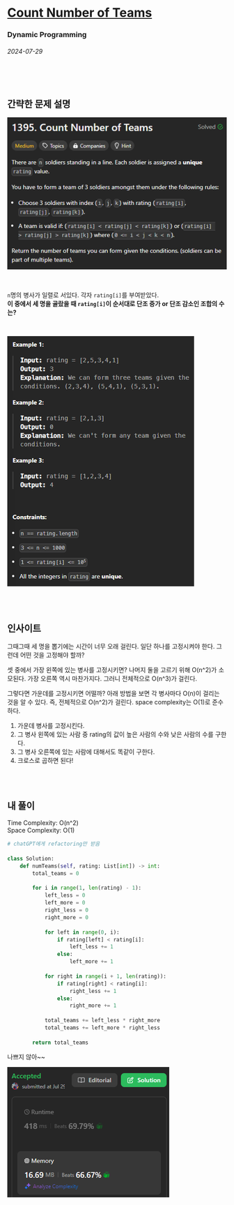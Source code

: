 # [Count Number of Teams](https://leetcode.com/problems/count-number-of-teams/description/?envType=daily-question&envId=2024-07-29)
### Dynamic Programming
###### 2024-07-29

<br>
<br>

## 간략한 문제 설명

![problem.png](img/problem.png)

<br>

`n`명의 병사가 일렬로 서있다. 각자 `rating[i]`를 부여받았다.  
**이 중에서 세 명을 골랐을 때 `rating[i]`이 순서대로 단조 증가 or 단조 감소인 조합의 수는?**

<br>

![example.png](img/example.png)

<br>
<br>

## 인사이트
그때그때 세 명을 뽑기에는 시간이 너무 오래 걸린다. 일단 하나를 고정시켜야 한다. 그런데 어떤 것을 고정해야 할까?

셋 중에서 가장 왼쪽에 있는 병사를 고정시키면? 나머지 둘을 고르기 위해 O(n^2)가 소모된다.
가장 오른쪽 역시 마찬가지다. 그러니 전체적으로 O(n^3)가 걸린다.

그렇다면 가운데를 고정시키면 어떨까? 아래 방법을 보면 각 병사마다 O(n)이 걸리는 것을 알 수 있다. 즉, 전체적으로 O(n^2)가 걸린다. space complexity는 O(1)로 준수하다.

1. 가운데 병사를 고정시킨다.
2. 그 병사 왼쪽에 있는 사람 중 rating의 값이 높은 사람의 수와 낮은 사람의 수를 구한다.
3. 그 병사 오른쪽에 있는 사람에 대해서도 똑같이 구한다.
4. 크로스로 곱하면 된다! 

<br>
<br>

## 내 풀이
Time Complexity: O(n^2)  
Space Complexity: O(1)
```python
# chatGPT에게 refactoring만 받음

class Solution:
    def numTeams(self, rating: List[int]) -> int:
        total_teams = 0
        
        for i in range(1, len(rating) - 1):
            left_less = 0
            left_more = 0
            right_less = 0
            right_more = 0
            
            for left in range(0, i):
                if rating[left] < rating[i]:
                    left_less += 1
                else:
                    left_more += 1
            
            for right in range(i + 1, len(rating)):
                if rating[right] < rating[i]:
                    right_less += 1
                else:
                    right_more += 1
            
            total_teams += left_less * right_more
            total_teams += left_more * right_less
        
        return total_teams
```

나쁘지 않아~~

![my_record](img/my_record.png)

